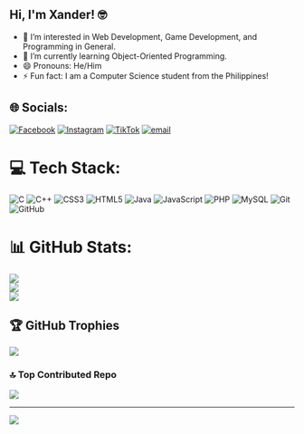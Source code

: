 ## Hi, I'm Xander! 🤓

- 👀 I’m interested in Web Development, Game Development, and Programming in General.
- 🌱 I’m currently learning Object-Oriented Programming.
- 😄 Pronouns: He/Him
- ⚡ Fun fact: I am a Computer Science student from the Philippines!


## 🌐 Socials:
[![Facebook](https://img.shields.io/badge/Facebook-%231877F2.svg?logo=Facebook&logoColor=white)](https://facebook.com/xaxangderder) 
[![Instagram](https://img.shields.io/badge/Instagram-%23E4405F.svg?logo=Instagram&logoColor=white)](https://instagram.com/derderxaxang) 
[![TikTok](https://img.shields.io/badge/TikTok-%23000000.svg?logo=TikTok&logoColor=white)](https://tiktok.com/@xanderderjay) 
[![email](https://img.shields.io/badge/Email-D14836?logo=gmail&logoColor=white)](mailto:xxxcagang@gmail.com) 

# 💻 Tech Stack:
![C](https://img.shields.io/badge/c-%2300599C.svg?style=for-the-badge&logo=c&logoColor=white) ![C++](https://img.shields.io/badge/c++-%2300599C.svg?style=for-the-badge&logo=c%2B%2B&logoColor=white) ![CSS3](https://img.shields.io/badge/css3-%231572B6.svg?style=for-the-badge&logo=css3&logoColor=white) ![HTML5](https://img.shields.io/badge/html5-%23E34F26.svg?style=for-the-badge&logo=html5&logoColor=white) ![Java](https://img.shields.io/badge/java-%23ED8B00.svg?style=for-the-badge&logo=openjdk&logoColor=white) ![JavaScript](https://img.shields.io/badge/javascript-%23323330.svg?style=for-the-badge&logo=javascript&logoColor=%23F7DF1E) ![PHP](https://img.shields.io/badge/php-%23777BB4.svg?style=for-the-badge&logo=php&logoColor=white) ![MySQL](https://img.shields.io/badge/mysql-4479A1.svg?style=for-the-badge&logo=mysql&logoColor=white) ![Git](https://img.shields.io/badge/git-%23F05033.svg?style=for-the-badge&logo=git&logoColor=white) ![GitHub](https://img.shields.io/badge/github-%23121011.svg?style=for-the-badge&logo=github&logoColor=white)
# 📊 GitHub Stats:
![](https://github-readme-stats.vercel.app/api?username=Code-DER&theme=aura&hide_border=false&include_all_commits=true&count_private=true)<br/>
![](https://nirzak-streak-stats.vercel.app/?user=Code-DER&theme=aura&hide_border=false)<br/>
![](https://github-readme-stats.vercel.app/api/top-langs/?username=Code-DER&theme=aura&hide_border=false&include_all_commits=true&count_private=true&layout=compact)

## 🏆 GitHub Trophies
![](https://github-profile-trophy.vercel.app/?username=Code-DER&theme=radical&no-frame=false&no-bg=false&margin-w=4)

### 🔝 Top Contributed Repo
![](https://github-contributor-stats.vercel.app/api?username=Code-DER&limit=5&theme=radical&combine_all_yearly_contributions=true)

---
[![](https://visitcount.itsvg.in/api?id=Code-DER&icon=0&color=7)](https://visitcount.itsvg.in)

<!-- Proudly created with GPRM ( https://gprm.itsvg.in ) -->
